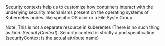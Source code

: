 Security contexts help us to customize how containers interact with the underlying security mechanisms present on the operating systems of Kubernetes nodes. like specific OS user or a File Syste Group

Note: This is not a separate resource in kuberentes (There is no such thing as *kind: SecurityContext*). Security context is strictly a pod specification (securityContext is the actual attribute name)